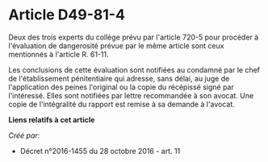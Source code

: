 # Article D49-81-4

Deux des trois experts du collège prévu par l'article 720-5 pour  procéder à l'évaluation de dangerosité prévue par le même
article sont  ceux mentionnés à l'article R. 61-11. 

Les  conclusions de cette évaluation sont notifiées au condamné par le chef  de l'établissement pénitentiaire qui adresse,
sans délai, au juge de  l'application des peines l'original ou la copie du récépissé signé par  l'intéressé. Elles sont
notifiées par lettre recommandée à son avocat.  Une copie de l'intégralité du rapport est remise à sa demande à  l'avocat.

**Liens relatifs à cet article**

_Créé par_:

  - Décret n°2016-1455 du 28 octobre 2016 - art. 11
